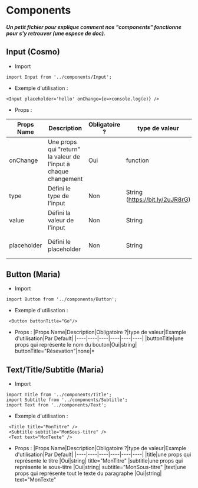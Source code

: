 # Components
##### Un petit fichier pour explique comment nos "components" fonctionne pour s'y retrouver (une espece de doc).


## Input (Cosmo)
* Import
```
import Input from '../components/Input';
```

* Exemple d'utilisation :
```
<Input placeholder='hello' onChange={e=>console.log(e)} />
```

* Props :

|Props Name|Description|Obligatoire ?|type de valeur|Example d'utilisation|Par Default|
|----|----|----|----|----|----|
|onChange|Une props qui "return" la valeur de l'input à chaque changement|Oui|function|`onChange={(value)=>console.log(value)}`|none|
|type|Défini le type de l'input|Non|String (https://bit.ly/2uJR8rG) |`type='password'`|`'text'`|
|value|Défini la valeur de l'input|Non|String|`value='Votre email'`|`''`|
|placeholder|Défini le placeholder|Non|String|`placeholder='try paris'`|`'PLACE HOLDER PROPS MISSING'`|

## Button (Maria)
* Import
```
import Button from '../components/Button';
```
* Exemple d'utilisation :
```
 <Button buttonTitle="Go"/>
```

* Props :
|Props Name|Description|Obligatoire ?|type de valeur|Example d'utilisation|Par Default|
|----|----|----|----|----|----|
|buttonTitle|une props qui représente le nom du bouton|Oui|string| buttonTitle="Résevation"|none|*


## Text/Title/Subtitle (Maria)
* Import
```
import Title from '../components/Title';
import Subtitle from '../components/Subtitle';
import Text from '../components/Text';
```
* Exemple d'utilisation :
```
 <Title title="MonTitre" />
 <Subtitle subtitle="MonSous-titre" />
 <Text text="MonTexte" />
```

* Props :
|Props Name|Description|Obligatoire ?|type de valeur|Example d'utilisation|Par Default|
|----|----|----|----|----|----|
|title|une props qui représente le titre |Oui|string| title="MonTitre"
|subtitle|une props qui représente le sous-titre |Oui|string| subtitle="MonSous-titre"
|text|une props qui représente tout le texte du paragraphe |Oui|string| text="MonTexte"